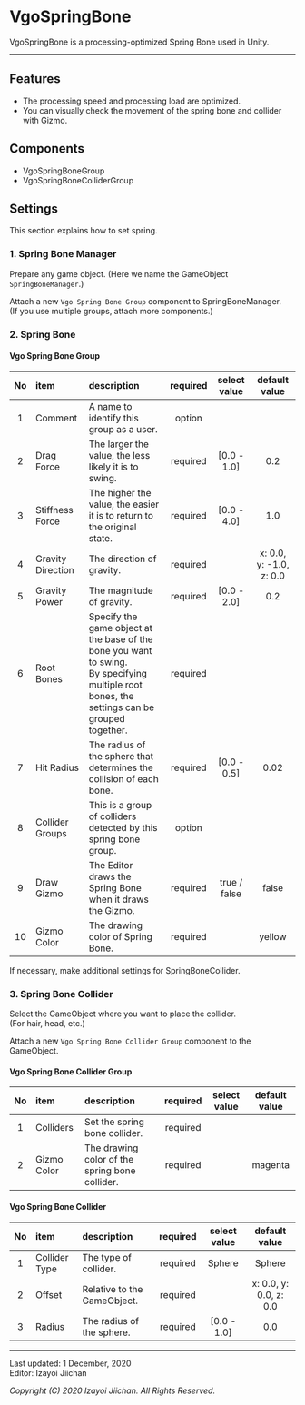 # VgoSpringBone

VgoSpringBone is a processing-optimized Spring Bone used in Unity.

___
## Features

- The processing speed and processing load are optimized.
- You can visually check the movement of the spring bone and collider with Gizmo.

## Components

- VgoSpringBoneGroup
- VgoSpringBoneColliderGroup

## Settings

This section explains how to set spring.

### 1. Spring Bone Manager

Prepare any game object.
(Here we name the GameObject `SpringBoneManager`.)

Attach a new `Vgo Spring Bone Group` component to SpringBoneManager.  
(If you use multiple groups, attach more components.)

### 2. Spring Bone

#### Vgo Spring Bone Group

|No|item|description|required|select value|default value|
|:---:|:---|:---|:---:|:---:|:---:|
|1|Comment|A name to identify this group as a user.|option|||
|2|Drag Force|The larger the value, the less likely it is to swing.|required|[0.0 - 1.0]|0.2|
|3|Stiffness Force|The higher the value, the easier it is to return to the original state.|required|[0.0 - 4.0]|1.0|
|4|Gravity Direction|The direction of gravity.|required||x: 0.0, y: -1.0, z: 0.0|
|5|Gravity Power|The magnitude of gravity.|required|[0.0 - 2.0]|0.2|
|6|Root Bones|Specify the game object at the base of the bone you want to swing.<br>By specifying multiple root bones, the settings can be grouped together.|required|||
|7|Hit Radius|The radius of the sphere that determines the collision of each bone.|required|[0.0 - 0.5]|0.02|
|8|Collider Groups|This is a group of colliders detected by this spring bone group.|option|||
|9|Draw Gizmo|The Editor draws the Spring Bone when it draws the Gizmo.|required|true / false|false|
|10|Gizmo Color|The drawing color of Spring Bone.|required||yellow|

If necessary, make additional settings for SpringBoneCollider.

### 3. Spring Bone Collider

Select the GameObject where you want to place the collider.  
(For hair, head, etc.)

Attach a new `Vgo Spring Bone Collider Group` component to the GameObject.

#### Vgo Spring Bone Collider Group

|No|item|description|required|select value|default value|
|:---:|:---|:---|:---:|:---:|:---:|
|1|Colliders|Set the spring bone collider.|required|||
|2|Gizmo Color|The drawing color of the spring bone collider.|required||magenta|

#### Vgo Spring Bone Collider

|No|item|description|required|select value|default value|
|:---:|:---|:---|:---:|:---:|:---:|
|1|Collider Type|The type of collider.|required|Sphere|Sphere|
|2|Offset|Relative to the GameObject.|required||x: 0.0, y: 0.0, z: 0.0|
|3|Radius|The radius of the sphere.|required|[0.0 - 1.0]|0.0|

___
Last updated: 1 December, 2020  
Editor: Izayoi Jiichan

*Copyright (C) 2020 Izayoi Jiichan. All Rights Reserved.*
